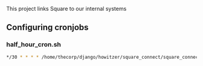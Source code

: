 This project links Square to our internal systems

## Configuring cronjobs

### half_hour_cron.sh

```bash
*/30 * * * * /home/thecorp/django/howitzer/square_connect/square_connect/half_hour_cron.sh >> /tmp/howitzer_cron.log
```
